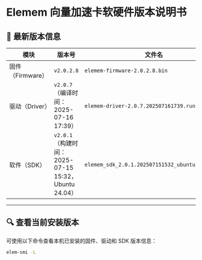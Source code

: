 # Elemem 向量加速卡软硬件版本说明书

## 📌 最新版本信息

| 模块         | 版本号                                      | 文件名                                               |
|--------------|---------------------------------------------|------------------------------------------------------|
| 固件（Firmware） | `v2.0.2.8`                                  | `elemem-firmware-2.0.2.8.bin`                        |
| 驱动（Driver）  | `v2.0.7`（编译时间：2025-07-16 17:39）         | `elemem-driver-2.0.7.202507161739.run`              |
| 软件（SDK）    | `v2.0.1`（构建时间：2025-07-15 15:32，Ubuntu 24.04） | `elemem_sdk_2.0.1.202507151532_ubuntu24.04.tar`     |

---

## 🔍 查看当前安装版本

可使用以下命令查看本机已安装的固件、驱动和 SDK 版本信息：

```bash
elem-smi -L
